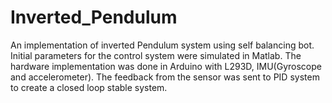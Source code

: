 # Inverted_Pendulum

An implementation of inverted Pendulum system using self balancing bot. Initial parameters for the control system were simulated in 
Matlab. The hardware implementation was done in Arduino with L293D, IMU(Gyroscope and accelerometer). The feedback from the sensor 
was sent to PID system to create a closed loop stable system.

